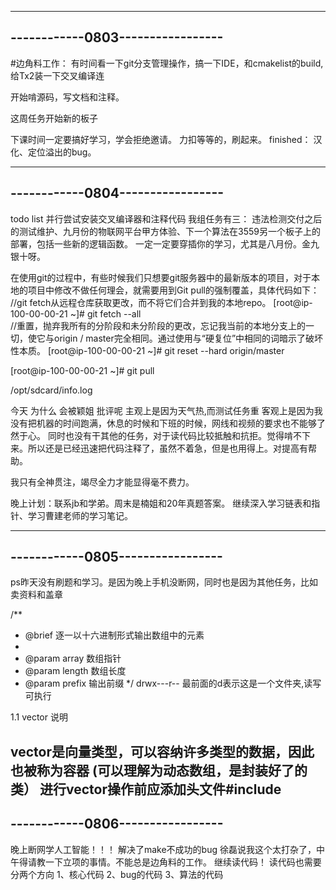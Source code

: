 ---------------------------------
------------0803-----------------
---------------------------------

#边角料工作：
有时间看一下git分支管理操作，搞一下IDE，和cmakelist的build,给Tx2装一下交叉编译连

开始啃源码，写文档和注释。

这周任务开始新的板子

下课时间一定要搞好学习，学会拒绝邀请。
力扣等等的，刷起来。
finished：
汉化、定位溢出的bug。

---------------------------------
------------0804-----------------
---------------------------------
todo list 
并行尝试安装交叉编译器和注释代码
我组任务有三：
违法检测交付之后的测试维护、九月份的物联网平台甲方体验、下一个算法在3559另一个板子上的部署，包括一些新的逻辑函数。
一定一定要穿插你的学习，尤其是八月份。金九银十呀。


在使用git的过程中，有些时候我们只想要git服务器中的最新版本的项目，对于本地的项目中修改不做任何理会，就需要用到Git pull的强制覆盖，具体代码如下：
//git fetch从远程仓库获取更改，而不将它们合并到我的本地repo。
[root@ip-100-00-00-21 ~]# git fetch --all  
//重置，抛弃我所有的分阶段和未分阶段的更改，忘记我当前的本地分支上的一切，使它与origin / master完全相同。通过使用与“硬复位”中相同的词暗示了破坏性本质。
[root@ip-100-00-00-21 ~]# git reset --hard origin/master 

[root@ip-100-00-00-21 ~]# git pull



/opt/sdcard/info.log

今天 为什么 会被颖姐 批评呢
主观上是因为天气热,而测试任务重
客观上是因为我没有把机器的时间跑满，休息的时候和下班的时候，网线和视频的要求也不能够了然于心。
同时也没有干其他的任务，对于读代码比较抵触和抗拒。觉得啃不下来。所以还是已经迅速把代码注释了，虽然不着急，但是也用得上。对提高有帮助。

我只有全神贯注，竭尽全力才能显得毫不费力。

晚上计划：联系jb和学弟。周末是楠姐和20年真题答案。
继续深入学习链表和指针、学习曹建老师的学习笔记。



---------------------------------
------------0805-----------------
---------------------------------
ps昨天没有刷题和学习。是因为晚上手机没断网，同时也是因为其他任务，比如卖资料和盖章

/**
 * @brief 逐一以十六进制形式输出数组中的元素
 * 
 * @param array 数组指针
 * @param length 数组长度
 * @param prefix 输出前缀
 */
drwx---r-- 最前面的d表示这是一个文件夹,读写可执行

1.1 vector 说明

vector是向量类型，可以容纳许多类型的数据，因此也被称为容器
(可以理解为动态数组，是封装好了的类）
进行vector操作前应添加头文件#include <vector>
---------------------------------
------------0806-----------------
---------------------------------

晚上断网学人工智能！！！
解决了make不成功的bug
徐磊说我这个太打杂了，中午得请教一下立项的事情。不能总是边角料的工作。
继续读代码！
读代码也需要分两个方向 1、核心代码  2、bug的代码 3、算法的代码










